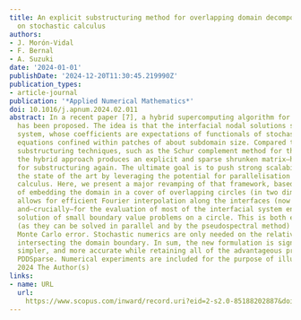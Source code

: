```yaml
---
title: An explicit substructuring method for overlapping domain decomposition based
  on stochastic calculus
authors:
- J. Morón-Vidal
- F. Bernal
- A. Suzuki
date: '2024-01-01'
publishDate: '2024-12-20T11:30:45.219990Z'
publication_types:
- article-journal
publication: '*Applied Numerical Mathematics*'
doi: 10.1016/j.apnum.2024.02.011
abstract: In a recent paper [7], a hybrid supercomputing algorithm for elliptic equations
  has been proposed. The idea is that the interfacial nodal solutions solve a linear
  system, whose coefficients are expectations of functionals of stochastic differential
  equations confined within patches of about subdomain size. Compared to standard
  substructuring techniques, such as the Schur complement method for the skeleton,
  the hybrid approach produces an explicit and sparse shrunken matrix—hence suitable
  for substructuring again. The ultimate goal is to push strong scalability beyond
  the state of the art by leveraging the potential for parallelisation of stochastic
  calculus. Here, we present a major revamping of that framework, based on the insight
  of embedding the domain in a cover of overlapping circles (in two dimensions). This
  allows for efficient Fourier interpolation along the interfaces (now circumferences)
  and—crucially—for the evaluation of most of the interfacial system entries as the
  solution of small boundary value problems on a circle. This is both extremely efficient
  (as they can be solved in parallel and by the pseudospectral method) and free of
  Monte Carlo error. Stochastic numerics are only needed on the relatively few circles
  intersecting the domain boundary. In sum, the new formulation is significantly faster,
  simpler, and more accurate while retaining all of the advantageous properties of
  PDDSparse. Numerical experiments are included for the purpose of illustration. ©
  2024 The Author(s)
links:
- name: URL
  url: 
    https://www.scopus.com/inward/record.uri?eid=2-s2.0-85188202887&doi=10.1016%2fj.apnum.2024.02.011&partnerID=40&md5=0513c52ace245613d4a4fb3dbb379bc4
---
```

